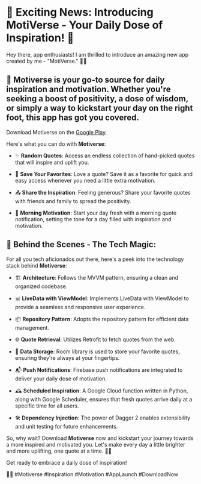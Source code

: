 # 🚀 Exciting News: Introducing MotiVerse - Your Daily Dose of Inspiration! 🌟

Hey there, app enthusiasts! I am thrilled to introduce an amazing new app created by me - "MotiVerse." 📱💡

## 🌟 **Motiverse** is your go-to source for daily inspiration and motivation. Whether you're seeking a boost of positivity, a dose of wisdom, or simply a way to kickstart your day on the right foot, this app has got you covered.


Download Motiverse on the [Google Play](https://play.google.com/store/apps/details?id=com.arka.quotify).


Here's what you can do with **Motiverse**:

- ✨ **Random Quotes**: Access an endless collection of hand-picked quotes that will inspire and uplift you.

- 📝 **Save Your Favorites**: Love a quote? Save it as a favorite for quick and easy access whenever you need a little extra motivation.

- 📤 **Share the Inspiration**: Feeling generous? Share your favorite quotes with friends and family to spread the positivity.

- 🌄 **Morning Motivation**: Start your day fresh with a morning quote notification, setting the tone for a day filled with inspiration and motivation.

## 🔧 **Behind the Scenes - The Tech Magic**:

For all you tech aficionados out there, here's a peek into the technology stack behind **Motiverse**:

- 🏗 **Architecture**: Follows the MVVM pattern, ensuring a clean and organized codebase.

- 📊 **LiveData with ViewModel**: Implements LiveData with ViewModel to provide a seamless and responsive user experience.

- 📦 **Repository Pattern**: Adopts the repository pattern for efficient data management.

- 🌐 **Quote Retrieval**: Utilizes Retrofit to fetch quotes from the web.

- 💾 **Data Storage**: Room library is used to store your favorite quotes, ensuring they're always at your fingertips.

- 📬 **Push Notifications**: Firebase push notifications are integrated to deliver your daily dose of motivation.

- 🕰 **Scheduled Inspiration**: A Google Cloud function written in Python, along with Google Scheduler, ensures that fresh quotes arrive daily at a specific time for all users.

- 🛠 **Dependency Injection**: The power of Dagger 2 enables extensibility and unit testing for future enhancements.


So, why wait? Download **Motiverse** now and kickstart your journey towards a more inspired and motivated you. Let's make every day a little brighter and more uplifting, one quote at a time. 🌈🌞


Get ready to embrace a daily dose of inspiration! 

💪🌟 #Motiverse #Inspiration #Motivation #AppLaunch #DownloadNow
